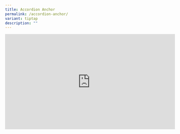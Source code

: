 ```yaml
---
title: Accordion Anchor
permalink: /accordion-anchor/
variant: tiptap
description: ""
---
```

<div class="iframe-wrapper">
<iframe height="315" width="560" allowfullscreen="true" frameborder="0" src="https://www.youtube.com/embed/LCcWWbx6pXU?si=frAktlEEYlKKTWoo?&amp;autoplay=1"></iframe>
</div>
<p></p>